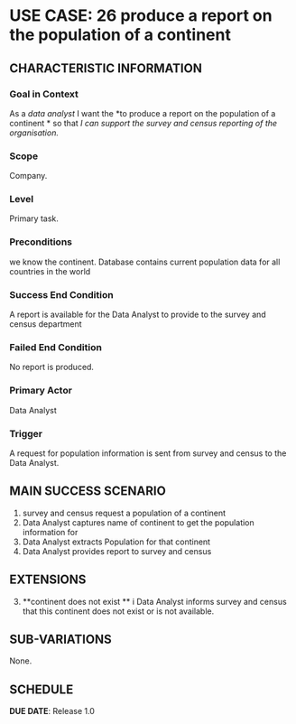 # USE CASE: 26   produce a report on the population of a continent

## CHARACTERISTIC INFORMATION

### Goal in Context

As a *data analyst* I want the *to produce a report on the population of a continent * so that *I can support the survey and census reporting of the organisation.*

### Scope

Company.

### Level

Primary task.

### Preconditions

we know the continent. Database contains current population data for all countries in the world

### Success End Condition

A report is available for the Data Analyst to provide to the survey and census department  

### Failed End Condition

No report is produced.

### Primary Actor

Data Analyst

### Trigger

A request for population information is sent from survey and census to the Data Analyst.

## MAIN SUCCESS SCENARIO

1. survey and census request a population of a continent 
2. Data Analyst captures name of continent to get the population information for
3. Data Analyst  extracts  Population for that continent 
4. Data Analyst provides report to survey and census


## EXTENSIONS
3. **continent does not exist **
 i Data Analyst informs survey and census that this continent  does  not exist or is not available.
## SUB-VARIATIONS

None.

## SCHEDULE

**DUE DATE**: Release 1.0
